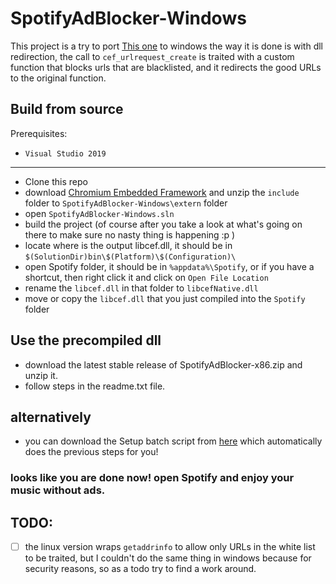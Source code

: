# SpotifyAdBlocker-Windows

This project is a try to port [This one](https://github.com/abba23/spotify-adblock-linux) to windows
the way it is done is with dll redirection, the call to `cef_urlrequest_create` is traited with a custom function that blocks urls that are blacklisted, and it redirects the good URLs to the original function.

## Build from source

Prerequisites:

  * `Visual Studio 2019`
  
--------------------

  * Clone this repo
  * download [Chromium Embedded Framework](https://cef-builds.spotifycdn.com/cef_binary_89.0.18%2Bgb36241d%2Bchromium-89.0.4389.114_windows32_minimal.tar.bz2) and unzip the `include` folder to `SpotifyAdBlocker-Windows\extern` folder
  * open `SpotifyAdBlocker-Windows.sln`
  * build the project (of course after you take a look at what's going on there to make sure no nasty thing is happening :p )
  * locate where is the output libcef.dll, it should be in `$(SolutionDir)bin\$(Platform)\$(Configuration)\`
  * open Spotify folder, it should be in `%appdata%\Spotify`, or if you have a shortcut, then right click it and click on `Open File Location`
  * rename the `libcef.dll` in that folder to `libcefNative.dll`
  * move or copy the `libcef.dll` that you just compiled into the `Spotify` folder

## Use the precompiled dll

  * download the latest stable release of SpotifyAdBlocker-x86.zip and unzip it.
  * follow steps in the readme.txt file.

## alternatively
  * you can download the Setup batch script from [here](https://github.com/Lyceris-chan/Spotify-adblock) which automatically does the previous steps for you!

### looks like you are done now! open Spotify and enjoy your music without ads.

## TODO:

  - [ ] the linux version wraps `getaddrinfo` to allow only URLs in the white list to be traited, but I couldn't do the same thing in windows because for security reasons, so as a todo try to find a work around.
